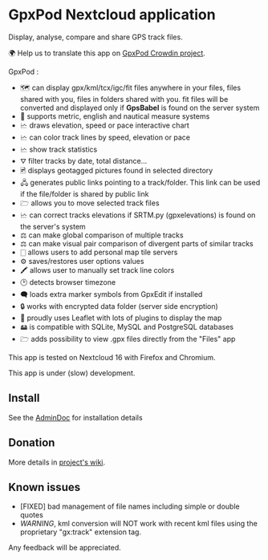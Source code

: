 # GpxPod Nextcloud application

Display, analyse, compare and share GPS track files.

🌍 Help us to translate this app on [GpxPod Crowdin project](https://crowdin.com/project/gpxpod).

GpxPod :

* 🗺 can display gpx/kml/tcx/igc/fit files anywhere in your files, files shared with you, files in folders shared with you. fit files will be converted and displayed only if **GpsBabel** is found on the server system
* 📏 supports metric, english and nautical measure systems
* 🗠 draws elevation, speed or pace interactive chart
* 🗠 can color track lines by speed, elevation or pace
* 🗠 show track statistics
* ⛛ filter tracks by date, total distance...
* 🖻 displays geotagged pictures found in selected directory
* 🖧 generates public links pointing to a track/folder. This link can be used if the file/folder is shared by public link
* 🗁 allows you to move selected track files
* 🗠 can correct tracks elevations if SRTM.py (gpxelevations) is found on the server's system
* ⚖ can make global comparison of multiple tracks
* ⚖ can make visual pair comparison of divergent parts of similar tracks
* 🀆 allows users to add personal map tile servers
* ⚙ saves/restores user options values
* 🖍 allows user to manually set track line colors
* 🕑 detects browser timezone
* 🗬 loads extra marker symbols from GpxEdit if installed
* 🔒 works with encrypted data folder (server side encryption)
* 🍂 proudly uses Leaflet with lots of plugins to display the map
* 🖴 is compatible with SQLite, MySQL and PostgreSQL databases
* 🗁 adds possibility to view .gpx files directly from the "Files" app

This app is tested on Nextcloud 16 with Firefox and Chromium.

This app is under (slow) development.

## Install

See the [AdminDoc](https://gitlab.com/eneiluj/gpxpod-oc/wikis/admindoc) for installation details

## Donation

More details in [project's wiki](https://gitlab.com/eneiluj/gpxpod-oc/wikis/home#donation).

## Known issues

* [FIXED] bad management of file names including simple or double quotes
* *WARNING*, kml conversion will NOT work with recent kml files using the proprietary "gx:track" extension tag.

Any feedback will be appreciated.
